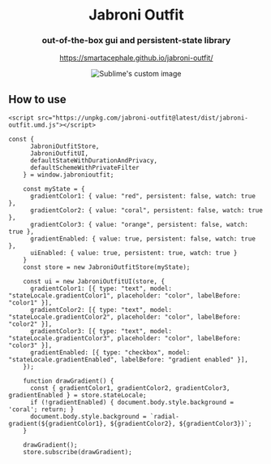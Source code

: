 <h1 align="center">Jabroni Outfit</h1>
<h3 align="center">out-of-the-box gui and persistent-state library</h3>
<p align="center"><a href="https://smartacephale.github.io/jabroni-outfit/">https://smartacephale.github.io/jabroni-outfit/</a></p>
<p align="center">
  <img src="https://i.imgur.com/hCyUJvd.png" alt="Sublime's custom image"/>
</p>

## How to use
```
<script src="https://unpkg.com/jabroni-outfit@latest/dist/jabroni-outfit.umd.js"></script>
```

```
const {
      JabroniOutfitStore,
      JabroniOutfitUI,
      defaultStateWithDurationAndPrivacy,
      defaultSchemeWithPrivateFilter
    } = window.jabronioutfit;

    const myState = {
      gradientColor1: { value: "red", persistent: false, watch: true },
      gradientColor2: { value: "coral", persistent: false, watch: true },
      gradientColor3: { value: "orange", persistent: false, watch: true },
      gradientEnabled: { value: true, persistent: false, watch: true },
      uiEnabled: { value: true, persistent: true, watch: true }
    }
    const store = new JabroniOutfitStore(myState);

    const ui = new JabroniOutfitUI(store, {
      gradientColor1: [{ type: "text", model: "stateLocale.gradientColor1", placeholder: "color", labelBefore: "color1" }],
      gradientColor2: [{ type: "text", model: "stateLocale.gradientColor2", placeholder: "color", labelBefore: "color2" }],
      gradientColor3: [{ type: "text", model: "stateLocale.gradientColor3", placeholder: "color", labelBefore: "color3" }],
      gradientEnabled: [{ type: "checkbox", model: "stateLocale.gradientEnabled", labelBefore: "gradient enabled" }],
    });

    function drawGradient() {
      const { gradientColor1, gradientColor2, gradientColor3, gradientEnabled } = store.stateLocale;
      if (!gradientEnabled) { document.body.style.background = 'coral'; return; }
      document.body.style.background = `radial-gradient(${gradientColor1}, ${gradientColor2}, ${gradientColor3})`;
    }

    drawGradient();
    store.subscribe(drawGradient);
```
